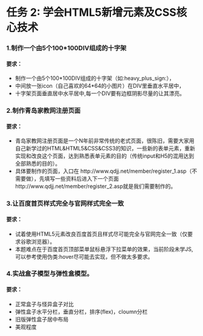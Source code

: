 <html lang="en">

<head>
    <meta charset="UTF-8">
</head>

<body>
    <h1>任务 2: 学会HTML5新增元素及CSS核心技术</h1>
    <h3>1.制作一个由5个100*100DIV组成的十字架</h2>
    <h4>要求：</h4>
    <ul>
        <li>制作一个由5个100*100DIV组成的十字架（如:heavy_plus_sign:），</li>
        <li>中间放一张icon（自己喜欢的64*64的小图片）在DIV里垂直水平居中，</li>
        <li>十字架页面垂直居中水平居中,每一个DIV要有边框阴影尽量的让其漂亮。</li>
    </ul>
    <h3>2.制作青岛家教网注册页面</h2>
    <h4>要求：</h4>
    <ul>
        <li>
          青岛家教网注册页面是一个N年前非常传统的老式页面，很陈旧，需要大家用自己新学过的HTML&HTML5&CSS&CSS3的知识，一些新的表单元素，重新实现和改良这个页面，达到熟悉表单元素的目的（传统input和H5的混用达到全部熟悉的目的）。
        </li>
       <li>
           具体要制作的页面，入口在 http://www.qdjj.net/member/register_1.asp（不需要做），先填写一些资料后进入下一个页面http://www.qdjj.net/member/register_2.asp就是我们需要制作的。
       </li>
    </ul>
     <h3>3.让百度首页样式完全与官网样式完全一致</h2>
    <h4>要求：</h4>
    <ul>
        <li>
          试着使用HTML5元素改良百度首页且样式尽可能完全与官网完全一致（仅要求谷歌浏览器）。
        </li>
       <li>
           本题难点在于百度首页顶部菜单鼠标悬浮下拉菜单的效果，当前阶段未学JS, 可以参考使用伪类:hover尽可能去实现，但不做太多要求。
       </li>
    </ul>
     <h3>4.实战盒子模型与弹性盒模型。</h2>
    <h4>要求：</h4>
    <ul>
        <li>正常盒子与怪异盒子对比</li>
       <li>弹性盒子水平分栏，垂直分栏，排序(flex)，cloumn分栏</li>
       <li>旧版弹性盒子居中布局</li>
    <li>美观程度</li>
    </ul>
   </body>
</html>